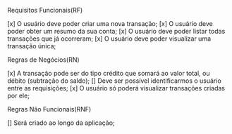 Requisitos Funcionais(RF)

[x] O usuário deve poder criar uma nova transação;
[x] O usuário deve poder obter um resumo da sua conta;
[x] O usuário deve poder listar todas transações que já ocorreram;
[x] O usuário deve poder visualizar uma transação única;


Regras de Negócios(RN)

[x] A transação pode ser do tipo crédito que somará ao valor total, ou débito (subtração do saldo);
[] Deve ser possível identificarmos o usuário entre as requisições;
[x] O usuário só poderá visualizar transações criadas por ele;


Regras Não Funcionais(RNF)

[] Será criado ao longo da aplicação;